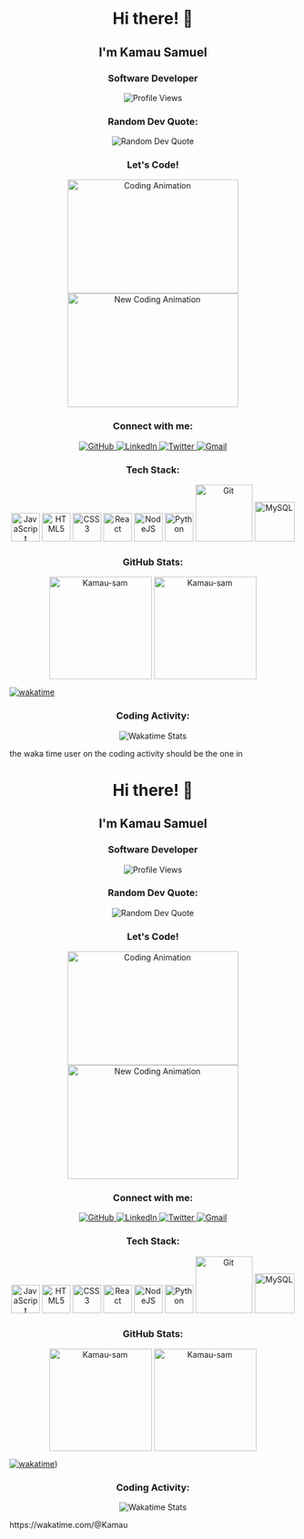 <h1 align="center">Hi there! 👋</h1>
<h2 align="center">I'm Kamau Samuel</h2>
<h3 align="center">Software Developer</h3>
<p align="center">
  <img src="https://komarev.com/ghpvc/?username=Kamau-sam&color=00b3ff&style=flat-square&label=Profile+Views" alt="Profile Views" />
</p>
<h3 align="center">Random Dev Quote:</h3>
<p align="center">
  <img src="https://quotes-github-readme.vercel.app/api?type=horizontal&theme=radical" alt="Random Dev Quote" />
</p>
<h3 align="center">Let's Code!</h3>
<p align="center">
  <img src="https://media.tenor.com/2uyENRmiUt0AAAAC/coding.gif" alt="Coding Animation" width="300" height="200">
  <img src="https://media0.giphy.com/media/v1.Y2lkPTc5MGI3NjExYWJ1cDU1a2tjcjBtbnRnemp4dWpwODN5ZmcybGNtaXY3dG8xa2FxdSZlcD12MV9pbnRlcm5hbF9naWZfYnlfaWQmY3Q9Zw/26tn33aiTi1jkl6H6/giphy.webp" alt="New Coding Animation" width="300" height="200">
</p>
<h3 align="center">Connect with me:</h3>
<p align="center">
  <a href="https://github.com/Kamau-sam" target="_blank">
    <img src="https://img.shields.io/badge/GitHub-100000?style=for-the-badge&logo=github&logoColor=white" alt="GitHub">
  </a>
  <a href="https://www.linkedin.com/in/samuel-kamau-sk6411" target="blank">
    <img src="https://img.shields.io/badge/LinkedIn-0077B5?style=for-the-badge&logo=linkedin&logoColor=white" alt="LinkedIn">
  </a>
  <a href="https://twitter.com/Skamau" target="_blank">
    <img src="https://img.shields.io/badge/Twitter-000000?style=for-the-badge&logo=x&logoColor=white" alt="Twitter">
  </a>
  <a href="mailto:skamau.6411@gmail.com">
    <img src="https://img.shields.io/badge/Gmail-D14836?style=for-the-badge&logo=gmail&logoColor=white" alt="Gmail">
  </a>
</p>
<h3 align="center">Tech Stack:</h3>
<p align="center">
  <img src="https://media3.giphy.com/media/ln7z2eWriiQAllfVcn/200w.webp" alt="JavaScript" width="50">
  <img src="https://media.giphy.com/media/XAxylRMCdpbEWUAvr8/giphy.gif" alt="HTML5" width="50">
  <img src="https://media.giphy.com/media/fsEaZldNC8A1PJ3mwp/giphy.gif" alt="CSS3" width="50">
  <img src="https://media.giphy.com/media/eNAsjO55tPbgaor7ma/giphy.gif" alt="React" width="50">
  <img src="https://media.giphy.com/media/kdFc8fubgS31b8DsVu/giphy.gif" alt="NodeJS" width="50">
  <img src="https://media.giphy.com/media/LMt9638dO8dftAjtco/giphy.gif" alt="Python" width="50">
  <img src="https://media.giphy.com/media/kH1DBkPNyZPOk0BxrM/giphy.gif" alt="Git" width="100">
  <img src="https://media.giphy.com/media/W71QxkQgCDM1WJYdFz/giphy.gif" alt="MySQL" width="70" height="70"/>
</p>
<h3 align="center">GitHub Stats:</h3>
<p align="center">
  <img align="center" height="180em" src="https://github-readme-stats.vercel.app/api/top-langs/?username=Kamau-sam&langs_count=8&theme=neon" alt="Kamau-sam" />
  <img align="center" height="180em" src="https://github-readme-streak-stats.herokuapp.com/?user=Kamau-sam&theme=neon-dark" alt="Kamau-sam" />
</p>
</div><div id="badges">

 [![wakatime](https://wakatime.com/badge/user/cd864093-271b-4687-a26a-daaa5f2f8f70.svg)](https://wakatime.com/@cd864093-271b-4687-a26a-daaa5f2f8f70)  
<h3 align="center">Coding Activity:</h3>
<p align="center">
  <img src="https://github-readme-stats.vercel.app/api/wakatime?username=Kamau&theme=tokyonight&v=2" alt="Wakatime Stats" />
</p>
the waka time user on the coding activity should be the one   in <h1 align="center">Hi there! 👋</h1>
<h2 align="center">I'm Kamau Samuel</h2>
<h3 align="center">Software Developer</h3>
<p align="center">
  <img src="https://komarev.com/ghpvc/?username=Kamau-sam&color=00b3ff&style=flat-square&label=Profile+Views" alt="Profile Views" />
</p>
<h3 align="center">Random Dev Quote:</h3>
<p align="center">
  <img src="https://quotes-github-readme.vercel.app/api?type=horizontal&theme=radical" alt="Random Dev Quote" />
</p>
<h3 align="center">Let's Code!</h3>
<p align="center">
  <img src="https://media.tenor.com/2uyENRmiUt0AAAAC/coding.gif" alt="Coding Animation" width="300" height="200">
  <img src="https://media0.giphy.com/media/v1.Y2lkPTc5MGI3NjExYWJ1cDU1a2tjcjBtbnRnemp4dWpwODN5ZmcybGNtaXY3dG8xa2FxdSZlcD12MV9pbnRlcm5hbF9naWZfYnlfaWQmY3Q9Zw/26tn33aiTi1jkl6H6/giphy.webp" alt="New Coding Animation" width="300" height="200">
</p>
<h3 align="center">Connect with me:</h3>
<p align="center">
  <a href="https://github.com/Kamau-sam" target="_blank">
    <img src="https://img.shields.io/badge/GitHub-100000?style=for-the-badge&logo=github&logoColor=white" alt="GitHub">
  </a>
  <a href="https://www.linkedin.com/in/samuel-kamau-sk6411" target="blank">
    <img src="https://img.shields.io/badge/LinkedIn-0077B5?style=for-the-badge&logo=linkedin&logoColor=white" alt="LinkedIn">
  </a>
  <a href="https://twitter.com/Skamau" target="_blank">
    <img src="https://img.shields.io/badge/Twitter-000000?style=for-the-badge&logo=x&logoColor=white" alt="Twitter">
  </a>
  <a href="mailto:skamau.6411@gmail.com">
    <img src="https://img.shields.io/badge/Gmail-D14836?style=for-the-badge&logo=gmail&logoColor=white" alt="Gmail">
  </a>
</p>
<h3 align="center">Tech Stack:</h3>
<p align="center">
  <img src="https://media3.giphy.com/media/ln7z2eWriiQAllfVcn/200w.webp" alt="JavaScript" width="50">
  <img src="https://media.giphy.com/media/XAxylRMCdpbEWUAvr8/giphy.gif" alt="HTML5" width="50">
  <img src="https://media.giphy.com/media/fsEaZldNC8A1PJ3mwp/giphy.gif" alt="CSS3" width="50">
  <img src="https://media.giphy.com/media/eNAsjO55tPbgaor7ma/giphy.gif" alt="React" width="50">
  <img src="https://media.giphy.com/media/kdFc8fubgS31b8DsVu/giphy.gif" alt="NodeJS" width="50">
  <img src="https://media.giphy.com/media/LMt9638dO8dftAjtco/giphy.gif" alt="Python" width="50">
  <img src="https://media.giphy.com/media/kH1DBkPNyZPOk0BxrM/giphy.gif" alt="Git" width="100">
  <img src="https://media.giphy.com/media/W71QxkQgCDM1WJYdFz/giphy.gif" alt="MySQL" width="70" height="70"/>
</p>
<h3 align="center">GitHub Stats:</h3>
<p align="center">
  <img align="center" height="180em" src="https://github-readme-stats.vercel.app/api/top-langs/?username=Kamau-sam&langs_count=8&theme=neon" alt="Kamau-sam" />
  <img align="center" height="180em" src="https://github-readme-streak-stats.herokuapp.com/?user=Kamau-sam&theme=neon-dark" alt="Kamau-sam" />
</p>
</div><div id="badges">

 [![wakatime](https://[(https://wakatime.com/@Kamau).svg)](https://wakatime.com/@Kamau))  
<h3 align="center">Coding Activity:</h3>
<p align="center">
  <img src="https://github-readme-stats.vercel.app/api/wakatime?username=Kamau&theme=tokyonight&v=2" alt="Wakatime Stats" />
</p>
https://wakatime.com/@Kamau
